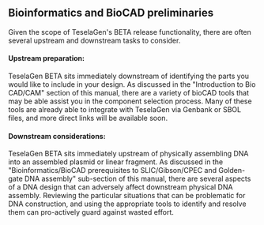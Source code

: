 ## Bioinformatics and BioCAD preliminaries

Given the scope of TeselaGen's BETA release functionality, there are often several upstream and downstream tasks to consider.

#### Upstream preparation:

TeselaGen BETA sits immediately downstream of identifying the parts you would like to include in your design. As discussed in the "Introduction to Bio CAD/CAM" section of this manual, there are a variety of bioCAD tools that may be able assist you in the component selection process. Many of these tools are already able to integrate with TeselaGen via Genbank or SBOL files, and more direct links will be available soon.

#### Downstream considerations:

TeselaGen BETA sits immediately upstream of physically assembling DNA into an assembled plasmid or linear fragment. As discussed in the "Bioinformatics/BioCAD prerequisites to SLIC/Gibson/CPEC and Golden-gate DNA assembly" sub-section of this manual, there are several aspects of a DNA design that can adversely affect downstream physical DNA assembly. Reviewing the particular situations that can be problematic for DNA construction, and using the appropriate tools to identify and resolve them can pro-actively guard against wasted effort.